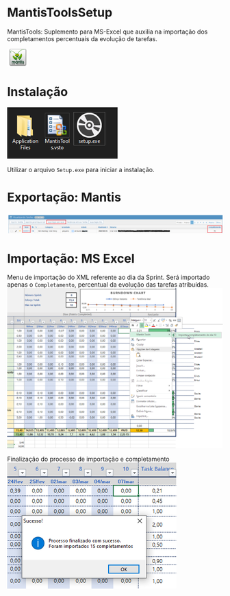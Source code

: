 # MantisToolsSetup
MantisTools: Suplemento para MS-Excel que auxilia na importação dos completamentos percentuais da evolução de tarefas.

<IMG SRC='imgs/pngwing.com.png' width='10%' height='10%'>

# Instalação

<IMG SRC='imgs/img1.png'>

Utilizar o arquivo `Setup.exe` para iniciar a instalação.

# Exportação: Mantis

<IMG SRC='imgs/export1.png'>

# Importação: MS Excel

Menu de importação do XML referente ao dia da Sprint. Será importado apenas o `Completamento`, percentual da evolução das tarefas atribuídas.
<IMG SRC='imgs/tela1.png'>
  
Finalização do processo de importação e completamento
<IMG SRC='imgs/tela2.png'>